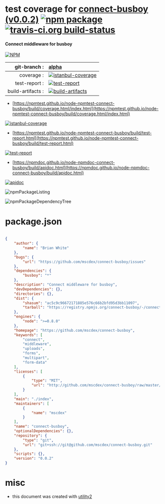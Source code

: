 # test coverage for  [connect-busboy (v0.0.2)](https://github.com/mscdex/connect-busboy)  [![npm package](https://img.shields.io/npm/v/npmtest-connect-busboy.svg?style=flat-square)](https://www.npmjs.org/package/npmtest-connect-busboy) [![travis-ci.org build-status](https://api.travis-ci.org/npmtest/node-npmtest-connect-busboy.svg)](https://travis-ci.org/npmtest/node-npmtest-connect-busboy)
#### Connect middleware for busboy

[![NPM](https://nodei.co/npm/connect-busboy.png?downloads=true&downloadRank=true&stars=true)](https://www.npmjs.com/package/connect-busboy)

| git-branch : | [alpha](https://github.com/npmtest/node-npmtest-connect-busboy/tree/alpha)|
|--:|:--|
| coverage : | [![istanbul-coverage](https://npmtest.github.io/node-npmtest-connect-busboy/build/coverage.badge.svg)](https://npmtest.github.io/node-npmtest-connect-busboy/build/coverage.html/index.html)|
| test-report : | [![test-report](https://npmtest.github.io/node-npmtest-connect-busboy/build/test-report.badge.svg)](https://npmtest.github.io/node-npmtest-connect-busboy/build/test-report.html)|
| build-artifacts : | [![build-artifacts](https://npmtest.github.io/node-npmtest-connect-busboy/glyphicons_144_folder_open.png)](https://github.com/npmtest/node-npmtest-connect-busboy/tree/gh-pages/build)|

- [https://npmtest.github.io/node-npmtest-connect-busboy/build/coverage.html/index.html](https://npmtest.github.io/node-npmtest-connect-busboy/build/coverage.html/index.html)

[![istanbul-coverage](https://npmtest.github.io/node-npmtest-connect-busboy/build/screenCapture.buildCi.browser.%252Ftmp%252Fbuild%252Fcoverage.lib.html.png)](https://npmtest.github.io/node-npmtest-connect-busboy/build/coverage.html/index.html)

- [https://npmtest.github.io/node-npmtest-connect-busboy/build/test-report.html](https://npmtest.github.io/node-npmtest-connect-busboy/build/test-report.html)

[![test-report](https://npmtest.github.io/node-npmtest-connect-busboy/build/screenCapture.buildCi.browser.%252Ftmp%252Fbuild%252Ftest-report.html.png)](https://npmtest.github.io/node-npmtest-connect-busboy/build/test-report.html)

- [https://npmdoc.github.io/node-npmdoc-connect-busboy/build/apidoc.html](https://npmdoc.github.io/node-npmdoc-connect-busboy/build/apidoc.html)

[![apidoc](https://npmdoc.github.io/node-npmdoc-connect-busboy/build/screenCapture.buildCi.browser.%252Ftmp%252Fbuild%252Fapidoc.html.png)](https://npmdoc.github.io/node-npmdoc-connect-busboy/build/apidoc.html)

![npmPackageListing](https://npmtest.github.io/node-npmtest-connect-busboy/build/screenCapture.npmPackageListing.svg)

![npmPackageDependencyTree](https://npmtest.github.io/node-npmtest-connect-busboy/build/screenCapture.npmPackageDependencyTree.svg)



# package.json

```json

{
    "author": {
        "name": "Brian White"
    },
    "bugs": {
        "url": "https://github.com/mscdex/connect-busboy/issues"
    },
    "dependencies": {
        "busboy": "*"
    },
    "description": "Connect middleware for busboy",
    "devDependencies": {},
    "directories": {},
    "dist": {
        "shasum": "ac5c9c96672171885e576c66b2bfd95d3bb11097",
        "tarball": "https://registry.npmjs.org/connect-busboy/-/connect-busboy-0.0.2.tgz"
    },
    "engines": {
        "node": ">=0.8.0"
    },
    "homepage": "https://github.com/mscdex/connect-busboy",
    "keywords": [
        "connect",
        "middleware",
        "uploads",
        "forms",
        "multipart",
        "form-data"
    ],
    "licenses": [
        {
            "type": "MIT",
            "url": "http://github.com/mscdex/connect-busboy/raw/master/LICENSE"
        }
    ],
    "main": "./index",
    "maintainers": [
        {
            "name": "mscdex"
        }
    ],
    "name": "connect-busboy",
    "optionalDependencies": {},
    "repository": {
        "type": "git",
        "url": "git+ssh://git@github.com/mscdex/connect-busboy.git"
    },
    "scripts": {},
    "version": "0.0.2"
}
```



# misc
- this document was created with [utility2](https://github.com/kaizhu256/node-utility2)
